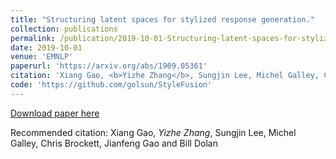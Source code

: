 ```yaml
---
title: "Structuring latent spaces for stylized response generation."
collection: publications
permalink: /publication/2019-10-01-Structuring-latent-spaces-for-stylized-response-generation
date: 2019-10-01
venue: 'EMNLP'
paperurl: 'https://arxiv.org/abs/1909.05361'
citation: 'Xiang Gao, <b>Yizhe Zhang</b>, Sungjin Lee, Michel Galley, Chris Brockett, Jianfeng Gao and Bill Dolan'
code: 'https://github.com/golsun/StyleFusion'
---
```


[Download paper here](https://arxiv.org/abs/1909.05361)

Recommended citation: Xiang Gao, *Yizhe Zhang*, Sungjin Lee, Michel Galley, Chris Brockett, Jianfeng Gao and Bill Dolan